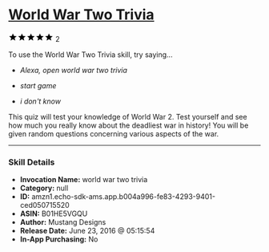 # [World War Two Trivia](http://alexa.amazon.com/#skills/amzn1.echo-sdk-ams.app.b004a996-fe83-4293-9401-ced050715520)
![5 stars](../../images/ic_star_black_18dp_1x.png)![5 stars](../../images/ic_star_black_18dp_1x.png)![5 stars](../../images/ic_star_black_18dp_1x.png)![5 stars](../../images/ic_star_black_18dp_1x.png)![5 stars](../../images/ic_star_black_18dp_1x.png) 2

To use the World War Two Trivia skill, try saying...

* *Alexa, open world war two trivia*

* *start game*

* *i don't know*

This quiz will test your knowledge of World War 2. Test yourself and see how much you really know about the deadliest war in history! You will be given random questions concerning various aspects of the war.

***

### Skill Details

* **Invocation Name:** world war two trivia
* **Category:** null
* **ID:** amzn1.echo-sdk-ams.app.b004a996-fe83-4293-9401-ced050715520
* **ASIN:** B01HE5VGQU
* **Author:** Mustang Designs
* **Release Date:** June 23, 2016 @ 05:15:54
* **In-App Purchasing:** No

